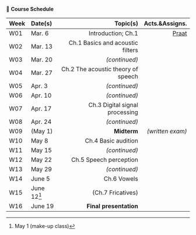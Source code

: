 🌱 **Course Schedule**

| Week | Date(s) | Topic(s) | Acts.&Assigns. |
|------|:------|----------:|--------:|
|  W01    | Mar. 6     |Introduction; Ch.1| [Praat](https://www.fon.hum.uva.nl/praat/)|
|  W02    | Mar. 13 | Ch.1 Basics and acoustic filters |        |
|  W03    | Mar. 20 | _(continued)_         |        |
|  W04    | Mar. 27 | Ch.2 The acoustic theory of speech |        |
|  W05    | Apr. 3 | _(continued)_ |        |
|  W06    | Apr. 10 |  _(continued)_ |        |
|  W07    | Apr. 17 |  Ch.3 Digital signal processing |        |
|  W08    | Apr. 24 | _(continued)_  |        |
|  W09    | (May 1) | **Midterm** | _(written exam)_ |
|  W10    | May 8 |   Ch.4 Basic audition |        |
|  W11    | May 15 | _(continued)_ |        |
|  W12    | May 22 | Ch.5 Speech perception |        |
|  W13    | May 29 | _(continued)_  |        |
|  W14    | June 5 | Ch.6 Vowels  |        |
|  W15    | June 12[^1] | (Ch.7 Fricatives) |        |
|  W16    | June 19 |**Final presentation** |        |

[^1]: May 1 (make-up class)
